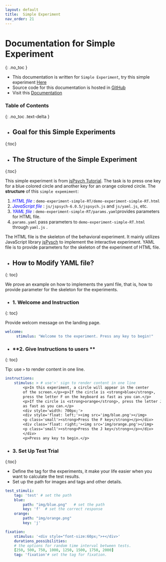 ```yaml
---
layout: default
title:  Simple Experiment
nav_order: 21
---
```

# Documentation for Simple Experiment
{: .no_toc  }
* This documentation is written for `Simple Experiment`, try this simple experiment [Here](http://www.kathrynschuler.com/experiment-library/demo-experiment-simple-RT/demo-experiment-simple-RT.html)
* Source code for this documentation is hosted in [GitHub](https://github.com/kschuler/experiment-library/tree/master/demo-experiment-simple-RA)
* Visit this [Documentation](http://www.kathrynschuler.com/experiment-library/demo-experiment-simple-RA/readme.html)

### Table of Contents
{: .no_toc .text-delta }





*  ## Goal for this Simple Experiments
{:toc}


*  ## The Structure of  the Simple Experiment
{:toc}

This simple experiment is from [jsPsych Tutorial](https://www.jspsych.org/tutorials/rt-task/). The task is to press one key for a blue colored circle and another key for an orange colored circle. The **structure** of this `simple expemiment`:
1. <span style="color:blue">*HTML file* </span>: `demo-experiment-simple-RT/demo-experiment-simple-RT.html`
2. <span style="color:blue">*JavaScript file* </span>: `js/jspsych-6.0.5/jspsych.js` and  `js/yaml.js`, etc.
3. <span style="color:blue">*YAML file* </span>: `demo-experiment-simple-RT/params.yaml`provides parameters for HTML file.  
4. `params.yaml` pass parameters to `demo-experiment-simple-RT.html` through `yaml.js` .

The HTML file is the skeleton of the behavioral experiment. It mainly utilizes JavaScript library  [jsPysch](https://www.jspsych.org/) to implement the interactive experiment. YAML file is to provide parameters for the skeleton of the experiment of HTML file. 

* ## How to Modify YAML file?
{: toc}

We prove an example on how to implements the yaml file, that is, how to provide parameter for the skeleton for the experiments.

- ###  **1. Welcome and Instruction** 
{: toc}

Provide welcom message on the landing page.
```yaml
welcome:
     stimulus: "Welcome to the experiment. Press any key to begin!"
```
- ###  **2. Give Instructions to users **
{: toc}

Tip: use `>` to render content in one line. 
```yaml
instructions:
    stimulus: > # use'>' sign to render content in one line
        <p>In this experiment, a circle will appear in the center
        of the screen.</p><p>If the circle is <strong>blue</strong>,
        press the letter F on the keyboard as fast as you can.</p>
        <p>If the circle is <strong>orange</strong>, press the letter J
        as fast as you can.</p>
        <div style='width: 700px;'>
        <div style='float: left;'><img src='img/blue.png'></img>
        <p class='small'><strong>Press the F key</strong></p></div>
        <div class='float: right;'><img src='img/orange.png'></img>
        <p class='small'><strong>Press the J key</strong></p></div>
        </div>
        <p>Press any key to begin.</p>
```
- ###  **3. Set Up Test Trial**
{:toc}

* Define the tag for the experiments, it make your life easier when you want to calculate the test results.
* Set up the path for images and tags and other details.

```yaml
test_stimuli: 
    tag: 'test' # set the path 
    blue:
        path: "img/blue.png"   # set the path
        key: 'f'  # set the correct response
    orange:
        path: "img/orange.png"
        key: 'j'

fixation:
    stimulus: '<div style="font-size:60px;">+</div>'
    durations_possibilities: 
    # the options for random time interval between tests.
    [250, 500, 750, 1000, 1250, 1500, 1750, 2000]
    tag: 'fixation'# set the tag for fixation.
```
<!--stackedit_data:
eyJoaXN0b3J5IjpbLTE1NzI3Mzk0ODUsLTQ1NjA3NjgyNSw2Mz
EyNzg2OTMsMTU5NzY4NTYxNCwyOTkyMjkxNTMsLTk4NjI1OTE2
MCwtMTIwODkwMzUyNCwtNDE3NjIzOTQwLC03ODAzNjc2ODQsLT
Y5NTQ3MjIxMSwtNzgwMzY3Njg0LC00MjA0MzUyMDAsLTIwMDg0
NzU4OTAsMTkzMzE1OTg1NiwtMTU2NTYxMDYyMiwtMzA5MTIxMz
AxLDEzMjAyODU4OTUsMTY4MTc3NzM2MSwyMTAzNzcyMTgxLC0x
NzIxMzc5NjQ3XX0=
-->